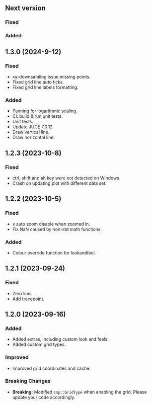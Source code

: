 ## Next version

### Fixed

### Added

## 1.3.0 (2024-9-12)

### Fixed
- xy-downsamling issue missing points.
- Fixed grid line auto ticks.
- Fixed grid line labels formatting.

### Added
- Panning for logarithmic scaling.
- CI: build & run unit tests.
- Unit tests.
- Update JUCE 7.0.12
- Draw vertical line.
- Draw horizontal line.

## 1.2.3 (2023-10-8)

### Fixed
- ctrl, shift and alt key were not detected on Windows.
- Crash on updating plot with different data set.

## 1.2.2 (2023-10-5)

### Fixed
- x auto zoom disable when zoomed in.
- Fix NaN caused by non-std math functions.

### Added
- Colour override function for lookandfeel.

## 1.2.1 (2023-09-24)

### Fixed
- Zero lims.
- Add tracepoint.

## 1.2.0 (2023-09-16)

### Added
- Added extras, including custom look and feels.
- Added custom grid types.

### Improved
- Improved grid coordinates and cache.

### Breaking Changes
- **Breaking:** Modified `cmp::GridType` when enabling the grid. Please update your code accordingly.
